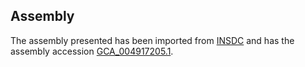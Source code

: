 
Assembly
--------

The assembly presented has been imported from 
[INSDC](http://www.insdc.org) and has the assembly accession
[GCA\_004917205.1](http://www.ebi.ac.uk/ena/data/view/GCA_004917205.1).

